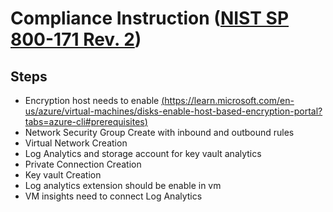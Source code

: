 # Compliance Instruction ([NIST SP 800-171 Rev. 2](https://learn.microsoft.com/en-us/azure/governance/policy/samples/nist-sp-800-171-r2))

## Steps
- Encryption host needs to enable [(https://learn.microsoft.com/en-us/azure/virtual-machines/disks-enable-host-based-encryption-portal?tabs=azure-cli#prerequisites)](https://learn.microsoft.com/en-us/azure/virtual-machines/disks-enable-host-based-encryption-portal?tabs=azure-cli#prerequisites)
- Network Security Group Create with inbound and outbound rules
- Virtual Network Creation
- Log Analytics and storage account for key vault analytics
- Private Connection Creation
- Key vault Creation
- Log analytics extension should be enable in vm
- VM insights need to connect Log Analytics

